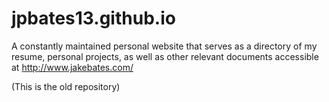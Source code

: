 # jpbates13.github.io

A constantly maintained personal website that serves as a directory of my resume, personal projects, as well as other relevant documents accessible at http://www.jakebates.com/

(This is the old repository)
